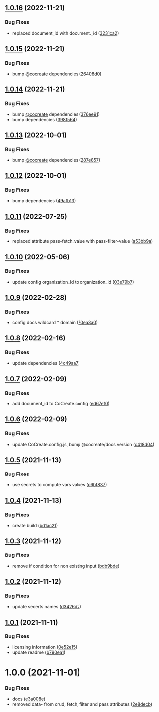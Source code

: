 ## [1.0.16](https://github.com/CoCreate-app/CoCreate-keepalived/compare/v1.0.15...v1.0.16) (2022-11-21)


### Bug Fixes

* replaced document_id with document._id ([3231ca2](https://github.com/CoCreate-app/CoCreate-keepalived/commit/3231ca2d487e2ff106824bb65b944aa0d63bdca5))

## [1.0.15](https://github.com/CoCreate-app/CoCreate-keepalived/compare/v1.0.14...v1.0.15) (2022-11-21)


### Bug Fixes

* bump [@cocreate](https://github.com/cocreate) dependencies ([26408d0](https://github.com/CoCreate-app/CoCreate-keepalived/commit/26408d00d996afad1897f404ede2fd84f3077737))

## [1.0.14](https://github.com/CoCreate-app/CoCreate-keepalived/compare/v1.0.13...v1.0.14) (2022-11-21)


### Bug Fixes

* bump [@cocreate](https://github.com/cocreate) dependencies ([376ee91](https://github.com/CoCreate-app/CoCreate-keepalived/commit/376ee915be1753e4061034a2c9e64411cdac235b))
* bump dependencies ([398f564](https://github.com/CoCreate-app/CoCreate-keepalived/commit/398f564dab4b7de598a28953d9953c1b437f012a))

## [1.0.13](https://github.com/CoCreate-app/CoCreate-keepalived/compare/v1.0.12...v1.0.13) (2022-10-01)


### Bug Fixes

* bump [@cocreate](https://github.com/cocreate) dependencies ([287e857](https://github.com/CoCreate-app/CoCreate-keepalived/commit/287e8576344001c4bc9c37abee3813f1a9c619b0))

## [1.0.12](https://github.com/CoCreate-app/CoCreate-keepalived/compare/v1.0.11...v1.0.12) (2022-10-01)


### Bug Fixes

* bump dependencies ([49afb13](https://github.com/CoCreate-app/CoCreate-keepalived/commit/49afb13867f2a994eaa965265868de24f5899550))

## [1.0.11](https://github.com/CoCreate-app/CoCreate-keepalived/compare/v1.0.10...v1.0.11) (2022-07-25)


### Bug Fixes

* replaced attribute pass-fetch_value with pass-filter-value ([a53bb9a](https://github.com/CoCreate-app/CoCreate-keepalived/commit/a53bb9a4ef76de003812f4780693d5740f1483dd))

## [1.0.10](https://github.com/CoCreate-app/CoCreate-keepalived/compare/v1.0.9...v1.0.10) (2022-05-06)


### Bug Fixes

* update config organization_Id to organization_id ([03e79b7](https://github.com/CoCreate-app/CoCreate-keepalived/commit/03e79b7adf73a88cbba685af7e1be58d2fe4c56b))

## [1.0.9](https://github.com/CoCreate-app/CoCreate-keepalived/compare/v1.0.8...v1.0.9) (2022-02-28)


### Bug Fixes

* config docs wildcard * domain ([70ea3a0](https://github.com/CoCreate-app/CoCreate-keepalived/commit/70ea3a071acc6e0f8aa00aab4293f2c144c916ea))

## [1.0.8](https://github.com/CoCreate-app/CoCreate-keepalived/compare/v1.0.7...v1.0.8) (2022-02-16)


### Bug Fixes

* update dependencies ([4c49aa7](https://github.com/CoCreate-app/CoCreate-keepalived/commit/4c49aa74f5d356a9c166ad7e5095db7336a57113))

## [1.0.7](https://github.com/CoCreate-app/CoCreate-keepalived/compare/v1.0.6...v1.0.7) (2022-02-09)


### Bug Fixes

* add document_id to CoCreate.config ([ed67ef0](https://github.com/CoCreate-app/CoCreate-keepalived/commit/ed67ef005eee68c666e37693444adefb7d3b2b7d))

## [1.0.6](https://github.com/CoCreate-app/CoCreate-keepalived/compare/v1.0.5...v1.0.6) (2022-02-09)


### Bug Fixes

* update CoCreate.config.js, bump @cocreate/docs version ([c418d04](https://github.com/CoCreate-app/CoCreate-keepalived/commit/c418d04a2a7e5cce058545d56d476143333a203a))

## [1.0.5](https://github.com/CoCreate-app/CoCreate-keepalived/compare/v1.0.4...v1.0.5) (2021-11-13)


### Bug Fixes

* use secrets to compute vars values ([c6bf837](https://github.com/CoCreate-app/CoCreate-keepalived/commit/c6bf837a13476bdbc7a842c85000ad50e9c331c6))

## [1.0.4](https://github.com/CoCreate-app/CoCreate-keepalived/compare/v1.0.3...v1.0.4) (2021-11-13)


### Bug Fixes

* create build ([bd1ac21](https://github.com/CoCreate-app/CoCreate-keepalived/commit/bd1ac21a9de5f2389621a0226aee21f9b87f6547))

## [1.0.3](https://github.com/CoCreate-app/CoCreate-keepalived/compare/v1.0.2...v1.0.3) (2021-11-12)


### Bug Fixes

* remove if condition for non existing input ([bdb9bde](https://github.com/CoCreate-app/CoCreate-keepalived/commit/bdb9bde61dce62cc85ec85adc7a17b9dcac9cf76))

## [1.0.2](https://github.com/CoCreate-app/CoCreate-keepalived/compare/v1.0.1...v1.0.2) (2021-11-12)


### Bug Fixes

* update secerts names ([d3426d2](https://github.com/CoCreate-app/CoCreate-keepalived/commit/d3426d2ebce3a36daaba64ccd7c5fd33076a1eb6))

## [1.0.1](https://github.com/CoCreate-app/CoCreate-keepalived/compare/v1.0.0...v1.0.1) (2021-11-11)


### Bug Fixes

* licensing information ([0e52e15](https://github.com/CoCreate-app/CoCreate-keepalived/commit/0e52e1515a34526bdc7cb9ef85075317b99999bc))
* update readme ([b790ea1](https://github.com/CoCreate-app/CoCreate-keepalived/commit/b790ea10ebc80fd73eabf8b8d124de5c419b9c7b))

# 1.0.0 (2021-11-01)


### Bug Fixes

* docs ([e3a008e](https://github.com/CoCreate-app/CoCreate-keepalived/commit/e3a008e43b9d92d9f4063a00102e60a6383435e1))
* removed data- from crud, fetch, filter and pass attributes ([2e8decb](https://github.com/CoCreate-app/CoCreate-keepalived/commit/2e8decb2ac7961b3d95aef6a86a26115edb56783))
